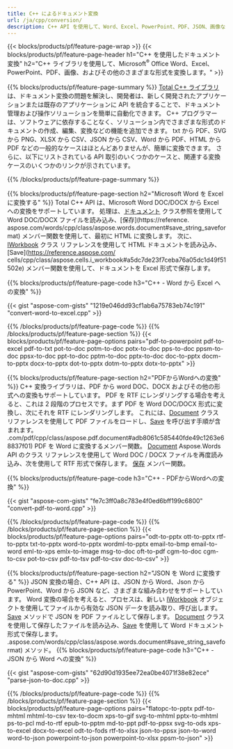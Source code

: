 ```yaml
---
title: C++ によるドキュメント変換 
url: /ja/cpp/conversion/
description: C++ API を使用して、Word、Excel、PowerPoint、PDF、JSON、画像などのさまざまなドキュメント形式を変換します。 
---
```


{{< blocks/products/pf/feature-page-wrap >}}
{{< blocks/products/pf/feature-page-header h1="C++ を使用したドキュメント変換" h2="C++ ライブラリを使用して、Microsoft<sup>&reg;</sup> Office Word、Excel、PowerPoint、PDF、画像、およびその他のさまざまな形式を変換します。" >}}

{{% blocks/products/pf/feature-page-summary %}}
[Total C++ ライブラリ](https://products.aspose.com/total/cpp/) は、ドキュメント変換の問題を解決し、開発者は、新しく開発されたアプリケーションまたは既存のアプリケーションに API を統合することで、ドキュメント管理および操作ソリューションを簡単に自動化できます。 C++ プログラマーは、ソフトウェアに依存することなく、ソリューション内でさまざまな形式のドキュメントの作成、編集、変換などの機能を追加できます。 txt から PDF、SVG から PNG、XLSX から CSV、JSON から CSV、Word から PDF、HTML から PDF などの一般的なケースはほとんどありませんが、簡単に変換できます。 さらに、以下にリストされている API 取引のいくつかのケースと、関連する変換ケースのいくつかのリンクが示されています。 

{{% /blocks/products/pf/feature-page-summary  %}}

{{% blocks/products/pf/feature-page-section  h2="Microsoft Word を Excel に変換する" %}}
Total C++ API は、Microsoft Word DOC/DOCX から Excel への変換をサポートしています。  処理は、[ドキュメント](https://reference.aspose.com/words/cpp/class/aspose.words.document) クラス参照を使用して Word DOC/DOCX ファイルを読み込み、[保存](https://reference. aspose.com/words/cpp/class/aspose.words.document#save_string_saveformat) メンバー関数を使用して、最初に HTML に変換します。 次に、[IWorkbook](https://reference.aspose.com/cells/cpp/class/aspose.cells.i_workbook) クラス リファレンスを使用して HTML ドキュメントを読み込み、[Save](https://reference.aspose.com/ cells/cpp/class/aspose.cells.i_workbook#a5dc7de23f7ceba76a05dc1d49f51502e) メンバー関数を使用して、ドキュメントを Excel 形式で保存します。 

{{% blocks/products/pf/feature-page-code h3="C++ - Word から Excel への変換" %}}

{{< gist "aspose-com-gists" "1219e046dd93cf1ab6a75783eb74c191" "convert-word-to-excel.cpp" >}}

{{% /blocks/products/pf/feature-page-code  %}}
{{% /blocks/products/pf/feature-page-section %}}
{{< blocks/products/pf/feature-page-options pairs="pdf-to-powerpoint pdf-to-excel pdf-to-txt pot-to-doc potm-to-doc potx-to-doc pps-to-doc ppsm-to-doc ppsx-to-doc ppt-to-doc pptm-to-doc pptx-to-doc  doc-to-pptx docm-to-pptx docx-to-pptx dot-to-pptx dotm-to-pptx dotx-to-pptx" >}}

{{% blocks/products/pf/feature-page-section  h2="PDFからWordへの変換" %}}
C++ 変換ライブラリは、PDF から word DOC、DOCX およびその他の形式への変換もサポートしています。 PDF を RTF にレンダリングする場合を考えると、これは 2 段階のプロセスです。まず PDF を Word DOC/DOCX 形式に変換し、次にそれを RTF にレンダリングします。 これには、[Document](https://reference.aspose.com/pdf/cpp/class/aspose.pdf.document) クラス リファレンスを使用して PDF ファイルをロードし、[Save](https://reference.aspose) を呼び出す手順が含まれます。 .com/pdf/cpp/class/aspose.pdf.document#adb8061c585440fde49c1263e68837f01) PDF を Word に変換するメンバー関数。 [Document](https://reference.aspose.com/words/cpp/class/aspose.words.document) Aspose.Words API のクラス リファレンスを使用して Word DOC / DOCX ファイルを再度読み込み、次を使用して RTF 形式で保存します。 [保存](https://reference.aspose.com/words/cpp/class/aspose.words.document#save_stream_saveformat) メンバー関数。

{{% blocks/products/pf/feature-page-code h3="C++ - PDFからWordへの変換" %}}

{{< gist "aspose-com-gists" "fe7c3ff0a8c783e4f0ed6bff199c6800" "convert-pdf-to-word.cpp" >}}

{{% /blocks/products/pf/feature-page-code  %}}
{{% /blocks/products/pf/feature-page-section %}}
{{< blocks/products/pf/feature-page-options pairs="odt-to-pptx ott-to-pptx rtf-to-pptx txt-to-pptx word-to-pptx wordml-to-pptx email-to-bmp email-to-word eml-to-xps emlx-to-image msg-to-doc oft-to-pdf cgm-to-doc cgm-to-csv pot-to-csv pdf-to-tsv pdf-to-csv doc-to-csv" >}}

{{% blocks/products/pf/feature-page-section  h2="JSON を Word に変換する" %}}
JSON 変換の場合、C++ API は、JSON から Word、Json から PowerPoint、Word から JSON など、さまざまな組み合わせをサポートしています。 Word 変換の場合を考えると、プロセスは、新しい [IWorkbook](https://reference.aspose.com/cells/cpp/class/aspose.cells.i_workbook) オブジェクトを使用してファイルから有効な JSON データを読み取り、呼び出します。 [Save](https://reference.aspose.com/cells/cpp/class/aspose.cells.i_workbook#a9460f52a2dec8f4bf623a4905167d997) メソッドで JSON を PDF ファイルとして保存します。 [Document](https://reference.aspose.com/words/cpp/class/aspose.words.document) クラスを使用して保存したファイルを読み込み、[Save](https://reference) を使用して Word ドキュメント形式で保存します。 .aspose.com/words/cpp/class/aspose.words.document#save_string_saveformat) メソッド。
{{% blocks/products/pf/feature-page-code h3="C++ - JSON から Word への変換" %}}

{{< gist "aspose-com-gists" "62d90d1935ee72ea0be4071f38e82ece" "parse-json-to-doc.cpp" >}}


{{% /blocks/products/pf/feature-page-code  %}}
{{% /blocks/products/pf/feature-page-section %}}
{{< blocks/products/pf/feature-page-options pairs="flatopc-to-pptx pdf-to-mhtml mhtml-to-csv tex-to-docm xps-to-gif svg-to-mhtml pptx-to-mhtml ps-to-pcl md-to-rtf epub-to-pptm md-to-ppt pdf-to-ppsx svg-to-ods xps-to-excel docx-to-excel odt-to-fods rtf-to-xlsx json-to-ppsx json-to-word word-to-json powerpoint-to-json powerpoint-to-xlsx ppsm-to-json" >}}